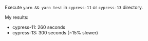 Execute `yarn && yarn test` in `cypress-11` or `cypress-13` directory.

My results:
- cypress-11: 260 seconds
- cypress-13: 300 seconds (~15% slower)

